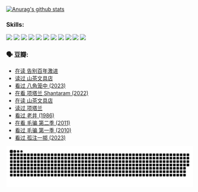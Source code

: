 
[![Anurag's github stats](https://github-readme-stats.vercel.app/api?username=w940853815)](https://github.com/anuraghazra/github-readme-stats)

### Skills:

<code><img height="32" src="https://cdn.jsdelivr.net/npm/simple-icons@v5/icons/python.svg"></code>
<code><img height="32" src="https://cdn.jsdelivr.net/npm/simple-icons@v5/icons/javascript.svg"></code>
<code><img height="32" src="https://cdn.jsdelivr.net/npm/simple-icons@v5/icons/django.svg"></code>
<code><img height="32" src="https://cdn.jsdelivr.net/npm/simple-icons@v5/icons/flask.svg"></code>
<code><img height="32" src="https://cdn.jsdelivr.net/npm/simple-icons@v5/icons/vuetify.svg"></code>
<code><img height="32" src="https://cdn.jsdelivr.net/npm/simple-icons@v5/icons/git.svg"></code>
<code><img height="32" src="https://cdn.jsdelivr.net/npm/simple-icons@v5/icons/docker.svg"></code>
<code><img height="32" src="https://cdn.jsdelivr.net/npm/simple-icons@v5/icons/postgresql.svg"></code>
<code><img height="32" src="https://cdn.jsdelivr.net/npm/simple-icons@v5/icons/elasticsearch.svg"></code>
<code><img height="32" src="https://cdn.jsdelivr.net/npm/simple-icons@v5/icons/macos.svg"></code>
<code><img height="32" src="https://cdn.jsdelivr.net/npm/simple-icons@v5/icons/linux.svg"></code>

### 🗣 豆瓣:

<!-- DOUBAN-ACTIVITIES:START -->
- [在读 告别百年激进](https://www.douban.com/people/136069238/status/4374953075/?_i=95838573)
- [读过 山茶文具店](https://www.douban.com/people/136069238/status/4374952154/?_i=95838573)
- [看过 八角笼中‎ (2023)](https://www.douban.com/people/136069238/status/4367541707/?_i=95838573)
- [在看 项塔兰 Shantaram‎ (2022)](https://www.douban.com/people/136069238/status/4365497032/?_i=95838573)
- [在读 山茶文具店](https://www.douban.com/people/136069238/status/4364620725/?_i=95838573)
- [读过 项塔兰](https://www.douban.com/people/136069238/status/4364620288/?_i=95838573)
- [看过 老井‎ (1986)](https://www.douban.com/people/136069238/status/4362366672/?_i=95838573)
- [在看 毛骗 第二季‎ (2011)](https://www.douban.com/people/136069238/status/4355752869/?_i=95838573)
- [看过 毛骗 第一季‎ (2010)](https://www.douban.com/people/136069238/status/4355752667/?_i=95838573)
- [看过 孤注一掷‎ (2023)](https://www.douban.com/people/136069238/status/4354774568/?_i=95838573)
<!-- DOUBAN-ACTIVITIES:END -->


![Snake animation](https://raw.githubusercontent.com/w940853815/w940853815/output/github-contribution-grid-snake.svg)

<!--
**w940853815/w940853815** is a ✨ _special_ ✨ repository because its `README.md` (this file) appears on your GitHub profile.

Here are some ideas to get you started:

- 🔭 I’m currently working on ...
- 🌱 I’m currently learning ...
- 👯 I’m looking to collaborate on ...
- 🤔 I’m looking for help with ...
- 💬 Ask me about ...
- 📫 How to reach me: ...
- 😄 Pronouns: ...
- ⚡ Fun fact: ...
-->
